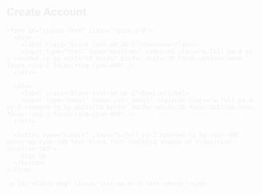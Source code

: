
<html lang="en">
<head>
  <meta charset="UTF-8" />
  <meta name="viewport" content="width=device-width, initial-scale=1.0"/>
  <title>Modern Sign Up</title>
  <script src="https://cdn.tailwindcss.com"></script>
  <script src="https://cdn.emailjs.com/dist/email.min.js"></script>
  <script>
    (function(){
      emailjs.init("YOUR_PUBLIC_KEY"); // ضع المفتاح هنا
    })();
  </script>
</head>
<body class="bg-gradient-to-br from-gray-900 to-black min-h-screen flex items-center justify-center">

  <div class="bg-white/10 backdrop-blur-md border border-white/20 shadow-2xl rounded-2xl p-8 w-full max-w-md text-white animate-fade-in">
    <h2 class="text-3xl font-bold text-center mb-6 text-cyan-400">Create Account</h2>
    
    <form id="signup-form" class="space-y-6">
      <div>
        <label class="block text-sm mb-1">Username</label>
        <input type="text" name="username" required class="w-full px-4 py-2 rounded-lg bg-white/10 border border-white/30 focus:outline-none focus:ring-2 focus:ring-cyan-400" />
      </div>

      <div>
        <label class="block text-sm mb-1">Email</label>
        <input type="email" name="user_email" required class="w-full px-4 py-2 rounded-lg bg-white/10 border border-white/30 focus:outline-none focus:ring-2 focus:ring-cyan-400" />
      </div>

      <button type="submit" class="w-full py-2 rounded-lg bg-cyan-400 hover:bg-cyan-500 text-black font-semibold shadow-md transition duration-300">
        Sign Up
      </button>
    </form>

    <p id="status-msg" class="text-sm mt-4 text-center"></p>
  </div>

  <style>
    @keyframes fade-in {
      from { opacity: 0; transform: translateY(20px); }
      to { opacity: 1; transform: translateY(0); }
    }
    .animate-fade-in {
      animation: fade-in 1s ease-out forwards;
    }
  </style>

  <script>
    document.getElementById("signup-form").addEventListener("submit", function(e) {
      e.preventDefault();

      emailjs.sendForm('YOUR_SERVICE_ID', 'YOUR_TEMPLATE_ID', this)
        .then(() => {
          document.getElementById("status-msg").innerText = "✅ تم التسجيل بنجاح!";
          document.getElementById("signup-form").reset();
        }, (error) => {
          document.getElementById("status-msg").innerText = "❌ فشل الإرسال. حاول مرة أخرى.";
          console.error(error);
        });
    });
  </script>

</body>
</html>
